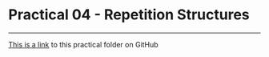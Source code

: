 # Practical 04 - Repetition Structures

---

[This is a link](https://github.com/CP1401/Practicals/tree/master/prac_04) to this practical folder on GitHub